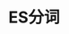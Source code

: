


# ES分词  

<!-- 
ES分词器介绍
https://blog.csdn.net/weixin_43820556/article/details/123119341?utm_medium=distribute.pc_relevant.none-task-blog-2~default~baidujs_baidulandingword~default-1-123119341-blog-123476053.235^v39^pc_relevant_anti_t3_base&spm=1001.2101.3001.4242.1&utm_relevant_index=4

Elasticsearch06：Elasticsearch分词详解：ES分词介绍、倒排索引介绍、分词器的作用、停用词
https://blog.csdn.net/weixin_40612128/article/details/123476053
-->





